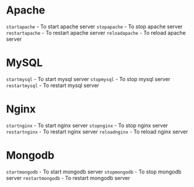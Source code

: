 # Apache
`startapache` - To start apache server
`stopapache` - To stop apache server
`restartapache` - To restart apache server
`reloadapache` - To reload apache server

# MySQL
`startmysql` - To start mysql server
`stopmysql` - To stop mysql server
`restartmysql` - To restart mysql server

# Nginx
`startnginx` - To start nginx server
`stopnginx` - To stop nginx server
`restartnginx` - To restart nginx server
`reloadnginx` - To reload nginx server


# Mongodb
`startmongodb` - To start mongodb server
`stopmongodb` - To stop mongodb server
`restartmongodb` - To restart mongodb server


